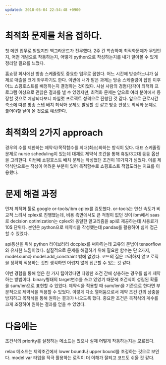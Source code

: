 ```yaml
---
updated: 2018-05-04 22:54:48 +0900
---
```


# 최적화 문제를 처음 접하다.
첫 메인 업무로 받았지만 백그라운드가 전무했다. 2주 간 학습하며 최적화문제가 무엇인지, 어떤 개념으로 작동하는지, 어떻게 python으로 작성하는지를 내가 알아볼 수 있게 정리할 필요를 느꼈다.  

홈쇼핑 회사에선 방송 스케줄링도 중요한 업무로 꼽힌다. 어느 시간에 방송하느냐가 실제로 매출을 크게 좌우하기도 한다. 이번에 내가 맡은 과제는 방송 스케줄링이 잡힌 이후 어느 쇼핑호스트를 배정하는지 결정하는 것이었다. 사실 사람의 경험/감각이 최적화 프로그램 이상으로 괜찮은 결과를 낼 수 있겠지만, 최적화 문제는 앞으로 여러 분야에서 등장할 것으로 예상되다보니 파일럿 프로젝트 성격으로 진행된 것 같다. 앞으로 근로시간 축소에 따른 방송 스텝 배치 최적화 문제도 발생할 것 같고 방송 편성도 최적화 문제로 풀어야할 날이 올 것으로 예상한다.

# 최적화의 2가지 approach
경우의 수를 제한하는 제약식/목적함수를 최대(최소)화하는 방식이 있다. 대표 스케줄링 문제로 nurse scheduling이 있는데 대체로 제약식 조건을 통해 휴일/3교대 등등 옵션을 고려한다. 이번에 쇼핑호스트 배치 문제는 작성했던 조건이 10가지가 넘었다. 이를 제약식만으로는 작성이 어려운 부분이 있어 목적함수로 쇼핑호스트 적합도라는 지표를 이용했다.

# 문제 해결 과정
먼저 최적화 툴로 google or-tools/ibm cplex를 검토했다. or-tools는 연산 속도가 비교적 느려서 cplex로 진행했는데, 비용 측면에서도 큰 걱정이 없던 것이 ibm에서 saas로 decision optimization는 cplex와 동일한 알고리즘을 api로 제공하는데 사용료가 10$ 단위다. 본인은 python으로 제약식을 작성했는데 pandas를 활용하여 쉽게 접근할 수 있었다.  

api통신을 위해 python 라이브러리 docplex를 써야하는데 고유의 문법이 tensorflow와 유사한 느낌이었다. 실질적으로 문제를 해결하기 위해 필요한 함수는 단 2가지, model.sum과 model.add_constraint 밖에 없었다. 코드의 질은 고려하지 않고 로직을 정확히 적용하는 것만 생각하면 어렵지 않게 접근할 수 있는 것 같다.  

 이번 경험을 통해 얻은 한 가지 팁이있다면 다양한 조건 간에 상충하는 경우를 쉽게 제약하는 방법이다. binary형태의 target변수를 쓰고 있었기 때문에 조건식이 성립된 확률을 sum/len으로 표현할 수 있었다. 제약식을 적용할 때 sum/len을 기준으로 한다면 부분적으로 제약식을 적용할 수 있었다. 이렇게 다소 열어둠으로서 제약 조건 간의 상충을 방지하고 목적식을 통해 원하는 결과가 나오도록 했다. 중요한 조건은 목적식의 계수를 크게 조정하여 원하는 결과를 얻을 수 있었다.

# 다음에는
조건식의 priority를 설정하는 메소드는 있으나 실제 어떻게 작동하는지는 모르겠다.  

relax 메소드는 제약조건에서 lower bound나 upper bound를 조정하는 것으로 보인다. model var 타입을 적극 활용하는 로직이 더 이해가 잘되고 코드도 쉬울 것 같다.
